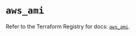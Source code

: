 # `aws_ami`

Refer to the Terraform Registry for docs: [`aws_ami`](https://registry.terraform.io/providers/hashicorp/aws/5.48.0/docs/resources/ami).
